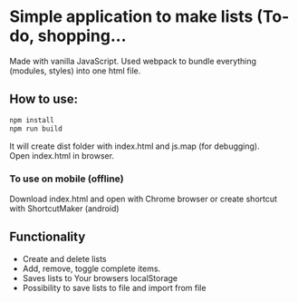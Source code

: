 # Simple application to make lists (To-do, shopping...
Made with vanilla JavaScript. Used webpack to bundle everything (modules, styles) into one html file.
<br>
## How to use:

```bash
npm install
npm run build
```
It will create dist folder with index.html and js.map (for debugging).
<br>
Open index.html in browser. 
### To use on mobile (offline)
Download index.html and open with Chrome browser or create shortcut with ShortcutMaker (android)

## Functionality
* Create and delete lists
* Add, remove, toggle complete items.
* Saves lists to Your browsers localStorage
* Possibility to save lists to file and import from file


